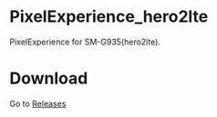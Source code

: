 # PixelExperience_hero2lte
PixelExperience for SM-G935(hero2lte).
# Download
Go to [Releases](https://github.com/ROMDownloadTeam/PixelExperience_hero2lte/Releases)
